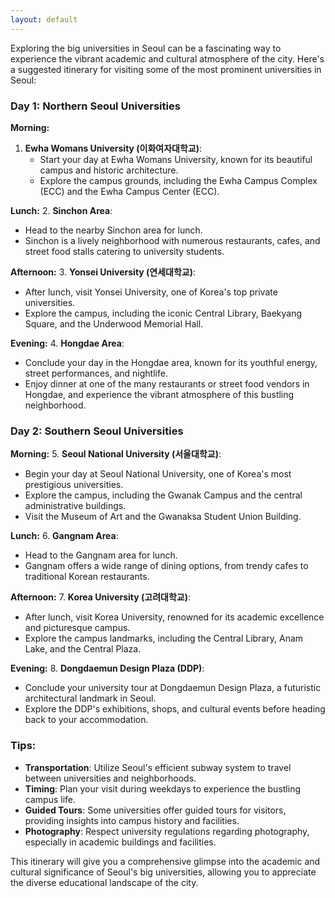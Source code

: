 ```yaml
---
layout: default
---
```

Exploring the big universities in Seoul can be a fascinating way to experience the vibrant academic and cultural atmosphere of the city. Here's a suggested itinerary for visiting some of the most prominent universities in Seoul:

### Day 1: Northern Seoul Universities

**Morning:**
1. **Ewha Womans University (이화여자대학교)**:
   - Start your day at Ewha Womans University, known for its beautiful campus and historic architecture.
   - Explore the campus grounds, including the Ewha Campus Complex (ECC) and the Ewha Campus Center (ECC).

**Lunch:**
2. **Sinchon Area**:
   - Head to the nearby Sinchon area for lunch.
   - Sinchon is a lively neighborhood with numerous restaurants, cafes, and street food stalls catering to university students.

**Afternoon:**
3. **Yonsei University (연세대학교)**:
   - After lunch, visit Yonsei University, one of Korea's top private universities.
   - Explore the campus, including the iconic Central Library, Baekyang Square, and the Underwood Memorial Hall.

**Evening:**
4. **Hongdae Area**:
   - Conclude your day in the Hongdae area, known for its youthful energy, street performances, and nightlife.
   - Enjoy dinner at one of the many restaurants or street food vendors in Hongdae, and experience the vibrant atmosphere of this bustling neighborhood.

### Day 2: Southern Seoul Universities

**Morning:**
5. **Seoul National University (서울대학교)**:
   - Begin your day at Seoul National University, one of Korea's most prestigious universities.
   - Explore the campus, including the Gwanak Campus and the central administrative buildings.
   - Visit the Museum of Art and the Gwanaksa Student Union Building.

**Lunch:**
6. **Gangnam Area**:
   - Head to the Gangnam area for lunch.
   - Gangnam offers a wide range of dining options, from trendy cafes to traditional Korean restaurants.

**Afternoon:**
7. **Korea University (고려대학교)**:
   - After lunch, visit Korea University, renowned for its academic excellence and picturesque campus.
   - Explore the campus landmarks, including the Central Library, Anam Lake, and the Central Plaza.

**Evening:**
8. **Dongdaemun Design Plaza (DDP)**:
   - Conclude your university tour at Dongdaemun Design Plaza, a futuristic architectural landmark in Seoul.
   - Explore the DDP's exhibitions, shops, and cultural events before heading back to your accommodation.

### Tips:
- **Transportation**: Utilize Seoul's efficient subway system to travel between universities and neighborhoods.
- **Timing**: Plan your visit during weekdays to experience the bustling campus life.
- **Guided Tours**: Some universities offer guided tours for visitors, providing insights into campus history and facilities.
- **Photography**: Respect university regulations regarding photography, especially in academic buildings and facilities.

This itinerary will give you a comprehensive glimpse into the academic and cultural significance of Seoul's big universities, allowing you to appreciate the diverse educational landscape of the city.
